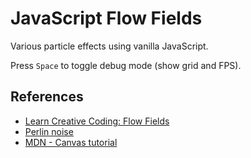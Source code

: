 # JavaScript Flow Fields

Various particle effects using vanilla JavaScript.

Press `Space` to toggle debug mode (show grid and FPS).

## References

- [Learn Creative Coding: Flow Fields](https://www.youtube.com/watch?v=MJNy2mdCt20)
- [Perlin noise](https://en.wikipedia.org/wiki/Perlin_noise)
- [MDN - Canvas tutorial](https://developer.mozilla.org/en-US/docs/Web/API/Canvas_API/Tutorial)
